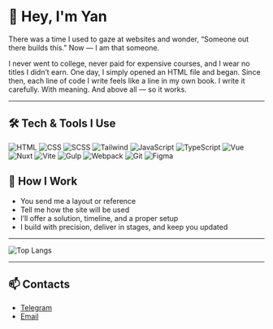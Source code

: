 # 👋 Hey, I'm Yan

There was a time I used to gaze at websites and wonder, “Someone out there builds this.”
Now — I am that someone.

I never went to college, never paid for expensive courses, and I wear no titles I didn’t earn. One day, I simply opened an HTML file and began.
Since then, each line of code I write feels like a line in my own book. I write it carefully. With meaning. And above all — so it works.

---

## 🛠 Tech & Tools I Use

![HTML](https://img.shields.io/badge/HTML5-E34F26?style=for-the-badge&logo=html5&logoColor=white)
![CSS](https://img.shields.io/badge/CSS3-1572B6?style=for-the-badge&logo=css&logoColor=white)
![SCSS](https://img.shields.io/badge/Sass-hotpink?style=for-the-badge&logo=sass&logoColor=white)
![Tailwind](https://img.shields.io/badge/Tailwind_CSS-38B2AC?style=for-the-badge&logo=tailwind-css&logoColor=white)
![JavaScript](https://img.shields.io/badge/JavaScript-F7DF1E?style=for-the-badge&logo=javascript&logoColor=black)
![TypeScript](https://img.shields.io/badge/TypeScript-FFF?style=for-the-badge&logo=typescript&logoColor=%23007ACC)
![Vue](https://img.shields.io/badge/Vue.js-35495E?style=for-the-badge&logo=vue.js&logoColor=4FC08D)
![Nuxt](https://img.shields.io/badge/Nuxt-000?style=for-the-badge&logo=Nuxt&logoColor=00DC82)
![Vite](https://img.shields.io/badge/Vite-646CFF?style=for-the-badge&logo=vite&logoColor=white)
![Gulp](https://img.shields.io/badge/Gulp-CF4647?style=for-the-badge&logo=gulp&logoColor=white)
![Webpack](https://img.shields.io/badge/Webpack-8DD6F9?style=for-the-badge&logo=webpack&logoColor=black)
![Git](https://img.shields.io/badge/Git-F05032?style=for-the-badge&logo=git&logoColor=white)
![Figma](https://img.shields.io/badge/Figma-ff0000?style=for-the-badge&logo=figma&logoColor=white)

## 🤝 How I Work

- You send me a layout or reference
- Tell me how the site will be used
- I’ll offer a solution, timeline, and a proper setup
- I build with precision, deliver in stages, and keep you updated



---
![Top Langs](https://github-readme-stats.vercel.app/api/top-langs/?username=YangBang74&layout=compact&theme=radical)

---


## 📫 Contacts

- [Telegram](https://t.me/itisyang)
- [Email](mailto:yangproger@gmail.com)
